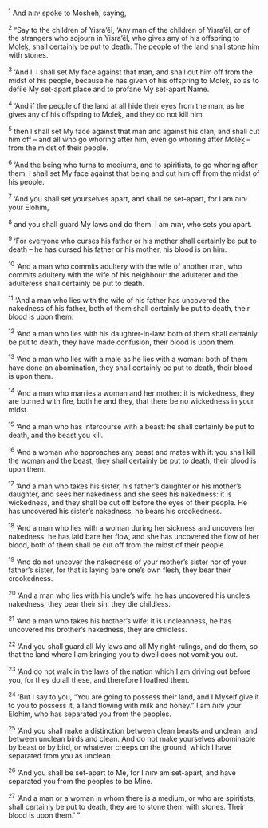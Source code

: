 <sup>1</sup> And יהוה spoke to Mosheh, saying,

<sup>2</sup> “Say to the children of Yisra’ĕl, ‘Any man of the children of Yisra’ĕl, or of the strangers who sojourn in Yisra’ĕl, who gives any of his offspring to Moleḵ, shall certainly be put to death. The people of the land shall stone him with stones.

<sup>3</sup> ‘And I, I shall set My face against that man, and shall cut him off from the midst of his people, because he has given of his offspring to Moleḵ, so as to defile My set-apart place and to profane My set-apart Name.

<sup>4</sup> ‘And if the people of the land at all hide their eyes from the man, as he gives any of his offspring to Moleḵ, and they do not kill him,

<sup>5</sup> then I shall set My face against that man and against his clan, and shall cut him off – and all who go whoring after him, even go whoring after Moleḵ – from the midst of their people.

<sup>6</sup> ‘And the being who turns to mediums, and to spiritists, to go whoring after them, I shall set My face against that being and cut him off from the midst of his people.

<sup>7</sup> ‘And you shall set yourselves apart, and shall be set-apart, for I am יהוה your Elohim,

<sup>8</sup> and you shall guard My laws and do them. I am יהוה, who sets you apart.

<sup>9</sup> ‘For everyone who curses his father or his mother shall certainly be put to death – he has cursed his father or his mother, his blood is on him.

<sup>10</sup> ‘And a man who commits adultery with the wife of another man, who commits adultery with the wife of his neighbour: the adulterer and the adulteress shall certainly be put to death.

<sup>11</sup> ‘And a man who lies with the wife of his father has uncovered the nakedness of his father, both of them shall certainly be put to death, their blood is upon them.

<sup>12</sup> ‘And a man who lies with his daughter-in-law: both of them shall certainly be put to death, they have made confusion, their blood is upon them.

<sup>13</sup> ‘And a man who lies with a male as he lies with a woman: both of them have done an abomination, they shall certainly be put to death, their blood is upon them.

<sup>14</sup> ‘And a man who marries a woman and her mother: it is wickedness, they are burned with fire, both he and they, that there be no wickedness in your midst.

<sup>15</sup> ‘And a man who has intercourse with a beast: he shall certainly be put to death, and the beast you kill.

<sup>16</sup> ‘And a woman who approaches any beast and mates with it: you shall kill the woman and the beast, they shall certainly be put to death, their blood is upon them.

<sup>17</sup> ‘And a man who takes his sister, his father’s daughter or his mother’s daughter, and sees her nakedness and she sees his nakedness: it is wickedness, and they shall be cut off before the eyes of their people. He has uncovered his sister’s nakedness, he bears his crookedness.

<sup>18</sup> ‘And a man who lies with a woman during her sickness and uncovers her nakedness: he has laid bare her flow, and she has uncovered the flow of her blood, both of them shall be cut off from the midst of their people.

<sup>19</sup> ‘And do not uncover the nakedness of your mother’s sister nor of your father’s sister, for that is laying bare one’s own flesh, they bear their crookedness.

<sup>20</sup> ‘And a man who lies with his uncle’s wife: he has uncovered his uncle’s nakedness, they bear their sin, they die childless.

<sup>21</sup> ‘And a man who takes his brother’s wife: it is uncleanness, he has uncovered his brother’s nakedness, they are childless.

<sup>22</sup> ‘And you shall guard all My laws and all My right-rulings, and do them, so that the land where I am bringing you to dwell does not vomit you out.

<sup>23</sup> ‘And do not walk in the laws of the nation which I am driving out before you, for they do all these, and therefore I loathed them.

<sup>24</sup> ‘But I say to you, “You are going to possess their land, and I Myself give it to you to possess it, a land flowing with milk and honey.” I am יהוה your Elohim, who has separated you from the peoples.

<sup>25</sup> ‘And you shall make a distinction between clean beasts and unclean, and between unclean birds and clean. And do not make yourselves abominable by beast or by bird, or whatever creeps on the ground, which I have separated from you as unclean.

<sup>26</sup> ‘And you shall be set-apart to Me, for I יהוה am set-apart, and have separated you from the peoples to be Mine.

<sup>27</sup> ‘And a man or a woman in whom there is a medium, or who are spiritists, shall certainly be put to death, they are to stone them with stones. Their blood is upon them.’ ”

